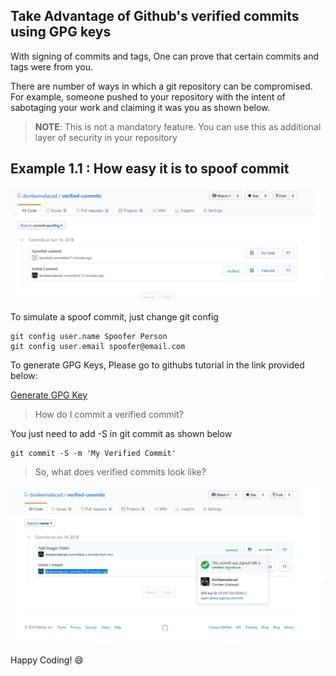 ## Take Advantage of Github's verified commits using GPG keys

With signing of commits and tags, One can prove that certain commits and tags were from you.


There are number of ways in which a git repository can be compromised. For example, someone pushed to your repository with the intent of sabotaging your work and claiming it was you as shown below.


> **NOTE**: This is not a mandatory feature. You can use this as additional layer of security in your repository


## Example 1.1 : How easy it is to spoof commit
![](images/commit-history-with-spoof.png?raw=true)

To simulate a spoof commit, just change git config
```
git config user.name Spoofer Person
git config user.email spoofer@email.com
```

To generate GPG Keys, Please go to githubs tutorial in the link provided below:

[Generate GPG Key](https://help.github.com/articles/generating-a-new-gpg-key/)

> How do I commit a verified commit?

You just need to add -S in git commit as shown below
```
git commit -S -m 'My Verified Commit'
```


>So, what does verified commits look like?

![](images/verified-commit.png?raw=true)

Happy Coding! :smile: